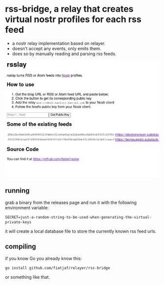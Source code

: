 rss-bridge, a relay that creates virtual nostr profiles for each rss feed
=========================================================================

  - a nostr relay implementation based on relayer.
  - doesn't accept any events, only emits them.
  - does so by manually reading and parsing rss feeds.

![](screenshot.png)

running
-------

grab a binary from the releases page and run it with the following environment variable:

    SECRET=just-a-random-string-to-be-used-when-generating-the-virtual-private-keys

it will create a local database file to store the currently known rss feed urls.

compiling
---------

if you know Go you already know this:

    go install github.com/fiatjaf/relayer/rss-bridge

or something like that.
